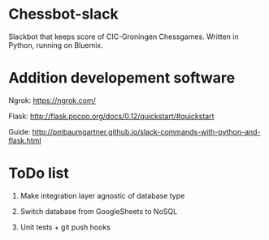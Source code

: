 # Chessbot-slack
Slackbot that keeps score of CIC-Groningen Chessgames. Written in Python, running on Bluemix.

# Addition developement software 

Ngrok: https://ngrok.com/

Flask: http://flask.pocoo.org/docs/0.12/quickstart/#quickstart

Guide: http://pmbaumgartner.github.io/slack-commands-with-python-and-flask.html

# ToDo list
1. Make integration layer agnostic of database type 

2. Switch database from GoogleSheets to NoSQL

3. Unit tests + git push hooks
